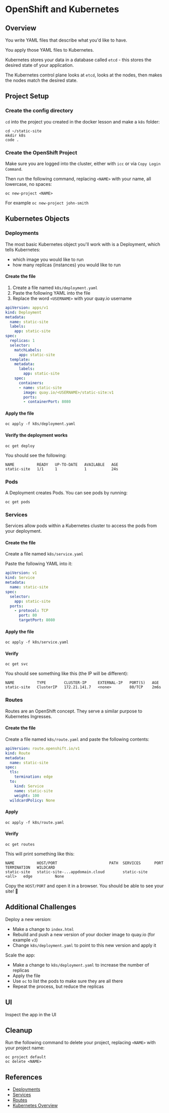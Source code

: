 # OpenShift and Kubernetes

## Overview

You write YAML files that describe what you'd like to have.

You apply those YAML files to Kubernetes.

Kubernetes stores your data in a database called `etcd` - this stores the desired state of your application.

The Kubernetes control plane looks at `etcd`, looks at the nodes, then makes the nodes match the desired state.

## Project Setup

### Create the config directory

`cd` into the project you created in the docker lesson and make a `k8s` folder:

```
cd ~/static-site
mkdir k8s
code .
```

### Create the OpenShift Project

Make sure you are logged into the cluster, either with `icc` or via `Copy Login Command`. 

Then run the following command, replacing `<NAME>` with your name, all lowercase, no spaces:

```
oc new-project <NAME>
```

For example `oc new-project john-smith`

## Kubernetes Objects

### Deployments

The most basic Kubernetes object you'll work with is a Deployment, which tells Kubernetes:

- which image you would like to run
- how many replicas (instances) you would like to run

#### Create the file

1. Create a file named `k8s/deployment.yaml`
1. Paste the following YAML into the file
1. Replace the word `<USERNAME>` with your quay.io username

```yaml
apiVersion: apps/v1
kind: Deployment
metadata:
  name: static-site
  labels:
    app: static-site
spec:
  replicas: 1
  selector:
    matchLabels:
      app: static-site
  template:
    metadata:
      labels:
        app: static-site
    spec:
      containers:
      - name: static-site
        image: quay.io/<USERNAME>/static-site:v1
        ports:
        - containerPort: 8080
```

#### Apply the file

```
oc apply -f k8s/deployment.yaml
```

#### Verify the deployment works

```
oc get deploy
```

You should see the following:

```
NAME          READY   UP-TO-DATE   AVAILABLE   AGE
static-site   1/1     1            1           24s
```

### Pods

A Deployment creates Pods. You can see pods by running:

```
oc get pods
```

### Services

Services allow pods within a Kubernetes cluster to access the pods from your deployment.

#### Create the file

Create a file named `k8s/service.yaml`

Paste the following YAML into it:

```yaml
apiVersion: v1
kind: Service
metadata:
  name: static-site
spec:
  selector:
    app: static-site
  ports:
    - protocol: TCP
      port: 80
      targetPort: 8080
```

#### Apply the file

```
oc apply -f k8s/service.yaml
```

#### Verify 

```
oc get svc
```

You should see something like this (the IP will be different):

```
NAME          TYPE        CLUSTER-IP     EXTERNAL-IP   PORT(S)   AGE
static-site   ClusterIP   172.21.141.7   <none>        80/TCP    2m6s
```

### Routes

Routes are an OpenShift concept. They serve a similar purpose to Kubernetes Ingresses.

#### Create the file

Create a file named `k8s/route.yaml` and paste the following contents:

```yaml
apiVersion: route.openshift.io/v1
kind: Route
metadata:
  name: static-site
spec:
  tls:
    termination: edge
  to:
    kind: Service
    name: static-site
    weight: 100
  wildcardPolicy: None
```

#### Apply

```
oc apply -f k8s/route.yaml
```

#### Verify

```
oc get routes
```

This will print something like this:

```
NAME          HOST/PORT                       PATH  SERVICES      PORT    TERMINATION   WILDCARD
static-site   static-site-...appdomain.cloud        static-site   <all>   edge          None
```

Copy the `HOST/PORT` and open it in a browser. You should be able to see your site! 🎉

## Additional Challenges

Deploy a new version:

- Make a change to `index.html`
- Rebuild and push a new version of your docker image to quay.io (for example `v3`)
- Change `k8s/deployment.yaml` to point to this new version and apply it

Scale the app:

- Make a change to `k8s/deployment.yaml` to increase the number of replicas
- Apply the file
- Use `oc` to list the pods to make sure they are all there
- Repeat the process, but reduce the replicas

## UI

Inspect the app in the UI

## Cleanup

Run the following command to delete your project, replacing `<NAME>` with your project name:

```
oc project default
oc delete <NAME>
```

## References

- [Deployments](https://kubernetes.io/docs/concepts/workloads/controllers/deployment/)
- [Services](https://kubernetes.io/docs/concepts/services-networking/service/)
- [Routes](https://docs.openshift.com/container-platform/3.9/architecture/networking/routes.html)
- [Kubernetes Overview](https://cloudnative101.dev/lectures/kube-overview/)
